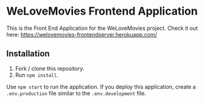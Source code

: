 # WeLoveMovies Frontend Application

This is the Front End Application for the WeLoveMovies project.
Check it out here: https://welovemovies-frontendserver.herokuapp.com/

## Installation

1. Fork / clone this repository.
1. Run `npm install`.

Use `npm start` to run the application. If you deploy this application, create a `.env.production` file similar to the `.env.development` file.
